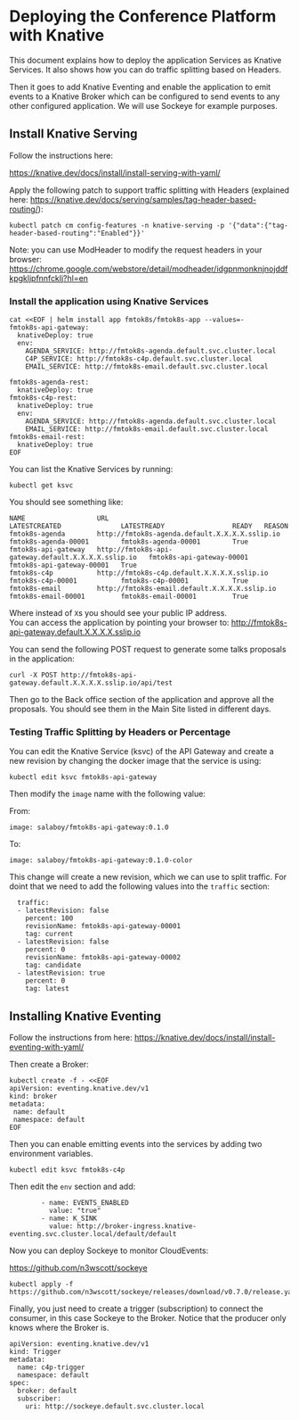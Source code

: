 # Deploying the Conference Platform with Knative

This document explains how to deploy the application Services as Knative Services. It also shows how you can do traffic splitting based on Headers. 

Then it goes to add Knative Eventing and enable the application to emit events to a Knative Broker which can be configured to send events to any other configured application. We will use Sockeye for example purposes. 


## Install Knative Serving

Follow the instructions here: 

https://knative.dev/docs/install/install-serving-with-yaml/

Apply the following patch to support traffic splitting with Headers (explained here: https://knative.dev/docs/serving/samples/tag-header-based-routing/):

```
kubectl patch cm config-features -n knative-serving -p '{"data":{"tag-header-based-routing":"Enabled"}}'
```

Note: you can use ModHeader to modify the request headers in your browser: https://chrome.google.com/webstore/detail/modheader/idgpnmonknjnojddfkpgkljpfnnfcklj?hl=en

### Install the application using Knative Services

```
cat <<EOF | helm install app fmtok8s/fmtok8s-app --values=-
fmtok8s-api-gateway:
  knativeDeploy: true
  env:
    AGENDA_SERVICE: http://fmtok8s-agenda.default.svc.cluster.local
    C4P_SERVICE: http://fmtok8s-c4p.default.svc.cluster.local
    EMAIL_SERVICE: http://fmtok8s-email.default.svc.cluster.local

fmtok8s-agenda-rest:
  knativeDeploy: true
fmtok8s-c4p-rest:
  knativeDeploy: true
  env:
    AGENDA_SERVICE: http://fmtok8s-agenda.default.svc.cluster.local
    EMAIL_SERVICE: http://fmtok8s-email.default.svc.cluster.local
fmtok8s-email-rest:
  knativeDeploy: true
EOF
```

You can list the Knative Services by running: 

```
kubectl get ksvc 
```
You should see something like: 
```
NAME                  URL                                                          LATESTCREATED               LATESTREADY                 READY   REASON
fmtok8s-agenda        http://fmtok8s-agenda.default.X.X.X.X.sslip.io        fmtok8s-agenda-00001        fmtok8s-agenda-00001        True    
fmtok8s-api-gateway   http://fmtok8s-api-gateway.default.X.X.X.X.sslip.io   fmtok8s-api-gateway-00001   fmtok8s-api-gateway-00001   True    
fmtok8s-c4p           http://fmtok8s-c4p.default.X.X.X.X.sslip.io           fmtok8s-c4p-00001           fmtok8s-c4p-00001           True    
fmtok8s-email         http://fmtok8s-email.default.X.X.X.X.sslip.io         fmtok8s-email-00001         fmtok8s-email-00001         True    

```
Where instead of `X`s you should see your public IP address.  
You can access the application by pointing your browser to: http://fmtok8s-api-gateway.default.X.X.X.X.sslip.io

You can send the following POST request to generate some talks proposals in the application: 
```
curl -X POST http://fmtok8s-api-gateway.default.X.X.X.X.sslip.io/api/test
```
Then go to the Back office section of the application and approve all the proposals. You should see them in the Main Site listed in different days. 

### Testing Traffic Splitting by Headers or Percentage

You can edit the Knative Service (ksvc) of the API Gateway and create a new revision by changing the docker image that the service is using: 

```
kubectl edit ksvc fmtok8s-api-gateway
```

Then modify the `image` name with the following value: 

From:
```
image: salaboy/fmtok8s-api-gateway:0.1.0
```
To:
```
image: salaboy/fmtok8s-api-gateway:0.1.0-color
```
This change will create a new revision, which we can use to split traffic. For doint that we need to add the following values into the `traffic` section:

```
  traffic:
  - latestRevision: false
    percent: 100
    revisionName: fmtok8s-api-gateway-00001
    tag: current
  - latestRevision: false
    percent: 0
    revisionName: fmtok8s-api-gateway-00002
    tag: candidate
  - latestRevision: true
    percent: 0
    tag: latest
```

## Installing Knative Eventing

Follow the instructions from here: 
https://knative.dev/docs/install/install-eventing-with-yaml/

Then create a Broker:

```
kubectl create -f - <<EOF
apiVersion: eventing.knative.dev/v1
kind: broker
metadata:
 name: default
 namespace: default
EOF
```

Then you can enable emitting events into the services by adding two environment variables.

```
kubectl edit ksvc fmtok8s-c4p
```
Then edit the `env` section and add: 
```
        - name: EVENTS_ENABLED
          value: "true"
        - name: K_SINK
          value: http://broker-ingress.knative-eventing.svc.cluster.local/default/default  
```

Now you can deploy Sockeye to monitor CloudEvents: 

https://github.com/n3wscott/sockeye

```
kubectl apply -f https://github.com/n3wscott/sockeye/releases/download/v0.7.0/release.yaml

```

Finally, you just need to create a trigger (subscription) to connect the consumer, in this case Sockeye to the Broker. Notice that the producer only knows where the Broker is. 

```
apiVersion: eventing.knative.dev/v1
kind: Trigger
metadata:
  name: c4p-trigger
  namespace: default
spec:
  broker: default
  subscriber:
    uri: http://sockeye.default.svc.cluster.local
```
